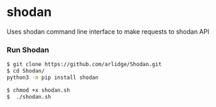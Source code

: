 ![]()

# shodan
Uses shodan command line interface to make requests to shodan API 

### Run Shodan

```bash
$ git clone https://github.com/arlidge/Shodan.git
$ cd Shodan/
python3 -m pip install shodan

$ chmod +x shodan.sh
$  ./shodan.sh
```
